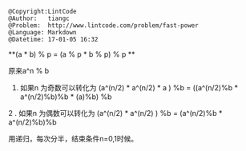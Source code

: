 ```
@Copyright:LintCode
@Author:   tiangc
@Problem:  http://www.lintcode.com/problem/fast-power
@Language: Markdown
@Datetime: 17-01-05 16:32
```

**(a * b) % p = (a % p * b % p) % p  **

原来a^n % b

1. 如果n 为奇数可以转化为 (a^(n/2) * a^(n/2) *  a ) %b = ((a^(n/2)%b * a^(n/2)%b)%b * (a)%b) %b

2 . 如果n 为偶数可以转化为   (a^(n/2) * a^(n/2) ) %b = (a^(n/2)%b * a^(n/2)%b)%b 

用递归，每次分半，结束条件n=0,1时候。